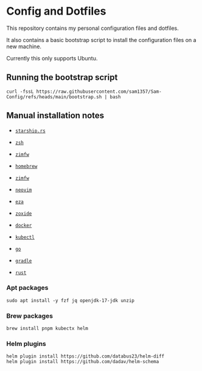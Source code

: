 # Config and Dotfiles

This repository contains my personal configuration files and dotfiles.

It also contains a basic bootstrap script to install the configuration files on a new machine.

Currently this only supports Ubuntu.

## Running the bootstrap script

`curl -fssL https://raw.githubusercontent.com/sam1357/Sam-Config/refs/heads/main/bootstrap.sh | bash`

## Manual installation notes

- [`starship.rs`](https://starship.rs/guide/#%F0%9F%9A%80-installation)
- [`zsh`](https://github.com/ohmyzsh/ohmyzsh/wiki/Installing-ZSH#how-to-install-zsh-on-many-platforms)
- [`zimfw`](https://zimfw.sh/docs/install/)
- [`homebrew`](https://brew.sh/)
- [`zimfw`](https://zimfw.sh/docs/install/)
- [`neovim`](https://github.com/neovim/neovim/blob/master/INSTALL.md)
- [`eza`](https://eza.rocks/)

- [`zoxide`](https://github.com/ajeetdsouza/zoxide?tab=readme-ov-file#installation)
- [`docker`](https://docs.docker.com/engine/install/)
- [`kubectl`](https://kubernetes.io/docs/tasks/tools/install-kubectl/)
- [`go`](https://golang.org/doc/install)
- [`gradle`](https://gradle.org/install/)
- [`rust`](https://www.rust-lang.org/tools/install)

### Apt packages

`sudo apt install -y fzf jq openjdk-17-jdk unzip`

### Brew packages

`brew install pnpm kubectx helm`

### Helm plugins

```
helm plugin install https://github.com/databus23/helm-diff
helm plugin install https://github.com/dadav/helm-schema
```
